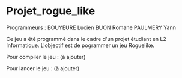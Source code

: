 # Projet_rogue_like

Programmeurs :
  BOUYEURE Lucien
  BUON Romane
  PAULMERY Yann
 
Ce jeu a été programmé dans le cadre d'un projet étudiant en L2 Informatique.
L'objectif est de pogrammer un jeu Roguelike.

Pour compiler le jeu :
(à ajouter)

Pour lancer le jeu :
(à ajouter)
